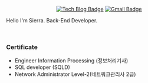 <div align=center>

[![Tech Blog Badge](http://img.shields.io/badge/-Tech%20blog-black?style=flat-square&logo=github&link=https://sierra41.github.io/)](https://sierra41.github.io/) 
[![Gmail Badge](https://img.shields.io/badge/Gmail-d14836?style=flat-square&logo=Gmail&logoColor=white&link=mailto:actin45@gmail.com)](mailto:actin45@gmail.com)
	
</div>

Hello 
I'm Sierra. Back-End Developer. <br>

<br>

### Certificate
- Engineer Information Processing (정보처리기사)
- SQL developer (SQLD)
- Network Administrator Level-2(네트워크관리사 2급)
